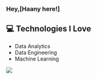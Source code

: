 ### Hey,[Haany here!]


## :computer: Technologies I Love
* Data Analytics
* Data Engineering
* Machine Learning

<img src = "https://github-readme-stats.vercel.app/api/top-langs/?username=tejaski&layout=compact">



<!--
**tejaski/tejaski** is a ✨ _special_ ✨ repository because its `README.md` (this file) appears on your GitHub profile.

Here are some ideas to get you started:

- 🔭 I’m currently working on ...
- 🌱 I’m currently learning ...
- 👯 I’m looking to collaborate on ...
- 🤔 I’m looking for help with ...
- 💬 Ask me about ...
- 📫 How to reach me: ...
- 😄 Pronouns: ...
- ⚡ Fun fact: ...
-->
